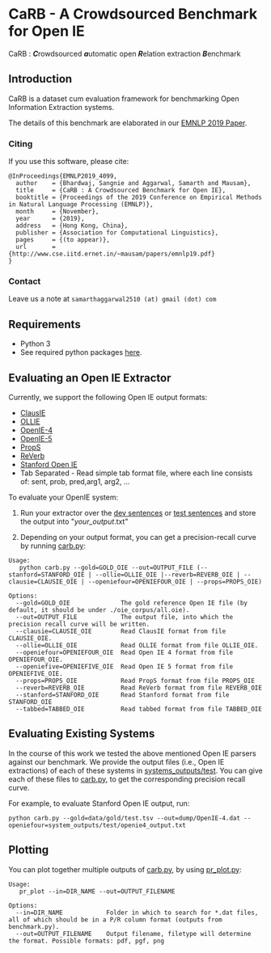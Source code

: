 # CaRB - A Crowdsourced Benchmark for Open IE

CaRB : ***C***rowdsourced ***a***utomatic open ***R***elation extraction ***B***enchmark


## Introduction

CaRB is a dataset cum evaluation framework for benchmarking Open Information Extraction systems.

The details of this benchmark are elaborated in our [EMNLP 2019 Paper](http://www.cse.iitd.ernet.in/~mausam/papers/emnlp19.pdf).

### Citing
If you use this software, please cite:
```
@InProceedings{EMNLP2019_4099,
  author    = {Bhardwaj, Sangnie and Aggarwal, Samarth and Mausam},
  title     = {CaRB : A Crowdsourced Benchmark for Open IE},
  booktitle = {Proceedings of the 2019 Conference on Empirical Methods in Natural Language Processing (EMNLP)},
  month     = {November},
  year      = {2019},
  address   = {Hong Kong, China},
  publisher = {Association for Computational Linguistics},
  pages     = {(to appear)},
  url       = {http://www.cse.iitd.ernet.in/~mausam/papers/emnlp19.pdf}
}
```

### Contact
Leave us a note at 
```samarthaggarwal2510 (at) gmail (dot) com```

## Requirements

* Python 3
* See required python packages [here](requirements.txt).



## Evaluating an Open IE Extractor

Currently, we support the following Open IE output formats:

* [ClausIE](https://www.mpi-inf.mpg.de/departments/databases-and-information-systems/software/clausie/)
* [OLLIE](http://knowitall.github.io/ollie/)
* [OpenIE-4](https://github.com/allenai/openie-standalone)
* [OpenIE-5](https://github.com/allenai/openie-standalone)
* [PropS](http://u.cs.biu.ac.il/~stanovg/props.html)
* [ReVerb](http://reverb.cs.washington.edu/)
* [Stanford Open IE](http://nlp.stanford.edu/software/openie.html)
* Tab Separated - Read simple tab format file, where each line consists of:
                                sent, prob, pred,arg1, arg2, ...

To evaluate your OpenIE system:

1. Run your extractor over the [dev sentences](data/dev.txt) or [test sentences](data/test.txt) and store the output into "*your_output*.txt"

2. Depending on your output format, you can get a precision-recall curve by running [carb.py](carb.py):
``` 
Usage:
   python carb.py --gold=GOLD_OIE --out=OUTPUT_FILE (--stanford=STANFORD_OIE | --ollie=OLLIE_OIE |--reverb=REVERB_OIE | --clausie=CLAUSIE_OIE | --openiefour=OPENIEFOUR_OIE | --props=PROPS_OIE)

Options:
  --gold=GOLD_OIE              The gold reference Open IE file (by default, it should be under ./oie_corpus/all.oie).
  --out=OUTPUT_FILE            The output file, into which the precision recall curve will be written.
  --clausie=CLAUSIE_OIE        Read ClausIE format from file CLAUSIE_OIE.
  --ollie=OLLIE_OIE            Read OLLIE format from file OLLIE_OIE.
  --openiefour=OPENIEFOUR_OIE  Read Open IE 4 format from file OPENIEFOUR_OIE.
  --openiefive=OPENIEFIVE_OIE  Read Open IE 5 format from file OPENIEFIVE_OIE.
  --props=PROPS_OIE            Read PropS format from file PROPS_OIE
  --reverb=REVERB_OIE          Read ReVerb format from file REVERB_OIE
  --stanford=STANFORD_OIE      Read Stanford format from file STANFORD_OIE
  --tabbed=TABBED_OIE		   Read tabbed format from file TABBED_OIE
```

## Evaluating Existing Systems

In the course of this work we tested the above mentioned Open IE parsers against our benchmark.
We provide the output files (i.e., Open IE extractions) of each of these
systems in [systems_outputs/test](systems_outputs/test).
You can give each of these files to [carb.py](carb.py), to get the corresponding precision recall curve.

For example, to evaluate Stanford Open IE output, run:
```
python carb.py --gold=data/gold/test.tsv --out=dump/OpenIE-4.dat --openiefour=system_outputs/test/openie4_output.txt
```

## Plotting

You can plot together multiple outputs of [carb.py](carb.py), by using [pr_plot.py](pr_plot.py):

```
Usage:
   pr_plot --in=DIR_NAME --out=OUTPUT_FILENAME 

Options:
  --in=DIR_NAME            Folder in which to search for *.dat files, all of which should be in a P/R column format (outputs from benchmark.py).
  --out=OUTPUT_FILENAME    Output filename, filetype will determine the format. Possible formats: pdf, pgf, png
```
